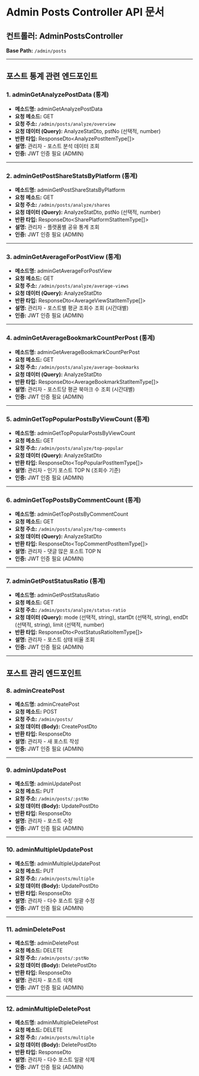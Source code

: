 # Admin Posts Controller API 문서

## 컨트롤러: AdminPostsController

**Base Path:** `/admin/posts`

---

## 포스트 통계 관련 엔드포인트

### 1. adminGetAnalyzePostData (통계)

- **메소드명:** adminGetAnalyzePostData
- **요청 메소드:** GET
- **요청 주소:** `/admin/posts/analyze/overview`
- **요청 데이터 (Query):** AnalyzeStatDto, pstNo (선택적, number)
- **반환 타입:** ResponseDto<AnalyzePostItemType[]>
- **설명:** 관리자 - 포스트 분석 데이터 조회
- **인증:** JWT 인증 필요 (ADMIN)

---

### 2. adminGetPostShareStatsByPlatform (통계)

- **메소드명:** adminGetPostShareStatsByPlatform
- **요청 메소드:** GET
- **요청 주소:** `/admin/posts/analyze/shares`
- **요청 데이터 (Query):** AnalyzeStatDto, pstNo (선택적, number)
- **반환 타입:** ResponseDto<SharePlatformStatItemType[]>
- **설명:** 관리자 - 플랫폼별 공유 통계 조회
- **인증:** JWT 인증 필요 (ADMIN)

---

### 3. adminGetAverageForPostView (통계)

- **메소드명:** adminGetAverageForPostView
- **요청 메소드:** GET
- **요청 주소:** `/admin/posts/analyze/average-views`
- **요청 데이터 (Query):** AnalyzeStatDto
- **반환 타입:** ResponseDto<AverageViewStatItemType[]>
- **설명:** 관리자 - 포스트별 평균 조회수 조회 (시간대별)
- **인증:** JWT 인증 필요 (ADMIN)

---

### 4. adminGetAverageBookmarkCountPerPost (통계)

- **메소드명:** adminGetAverageBookmarkCountPerPost
- **요청 메소드:** GET
- **요청 주소:** `/admin/posts/analyze/average-bookmarks`
- **요청 데이터 (Query):** AnalyzeStatDto
- **반환 타입:** ResponseDto<AverageBookmarkStatItemType[]>
- **설명:** 관리자 - 포스트당 평균 북마크 수 조회 (시간대별)
- **인증:** JWT 인증 필요 (ADMIN)

---

### 5. adminGetTopPopularPostsByViewCount (통계)

- **메소드명:** adminGetTopPopularPostsByViewCount
- **요청 메소드:** GET
- **요청 주소:** `/admin/posts/analyze/top-popular`
- **요청 데이터 (Query):** AnalyzeStatDto
- **반환 타입:** ResponseDto<TopPopularPostItemType[]>
- **설명:** 관리자 - 인기 포스트 TOP N (조회수 기준)
- **인증:** JWT 인증 필요 (ADMIN)

---

### 6. adminGetTopPostsByCommentCount (통계)

- **메소드명:** adminGetTopPostsByCommentCount
- **요청 메소드:** GET
- **요청 주소:** `/admin/posts/analyze/top-comments`
- **요청 데이터 (Query):** AnalyzeStatDto
- **반환 타입:** ResponseDto<TopCommentPostItemType[]>
- **설명:** 관리자 - 댓글 많은 포스트 TOP N
- **인증:** JWT 인증 필요 (ADMIN)

---

### 7. adminGetPostStatusRatio (통계)

- **메소드명:** adminGetPostStatusRatio
- **요청 메소드:** GET
- **요청 주소:** `/admin/posts/analyze/status-ratio`
- **요청 데이터 (Query):** mode (선택적, string), startDt (선택적, string), endDt (선택적, string), limit (선택적, number)
- **반환 타입:** ResponseDto<PostStatusRatioItemType[]>
- **설명:** 관리자 - 포스트 상태 비율 조회
- **인증:** JWT 인증 필요 (ADMIN)

---

## 포스트 관리 엔드포인트

### 8. adminCreatePost

- **메소드명:** adminCreatePost
- **요청 메소드:** POST
- **요청 주소:** `/admin/posts/`
- **요청 데이터 (Body):** CreatePostDto
- **반환 타입:** ResponseDto<SelectPostType>
- **설명:** 관리자 - 새 포스트 작성
- **인증:** JWT 인증 필요 (ADMIN)

---

### 9. adminUpdatePost

- **메소드명:** adminUpdatePost
- **요청 메소드:** PUT
- **요청 주소:** `/admin/posts/:pstNo`
- **요청 데이터 (Body):** UpdatePostDto
- **반환 타입:** ResponseDto<SelectPostType>
- **설명:** 관리자 - 포스트 수정
- **인증:** JWT 인증 필요 (ADMIN)

---

### 10. adminMultipleUpdatePost

- **메소드명:** adminMultipleUpdatePost
- **요청 메소드:** PUT
- **요청 주소:** `/admin/posts/multiple`
- **요청 데이터 (Body):** UpdatePostDto
- **반환 타입:** ResponseDto<MultipleResultType>
- **설명:** 관리자 - 다수 포스트 일괄 수정
- **인증:** JWT 인증 필요 (ADMIN)

---

### 11. adminDeletePost

- **메소드명:** adminDeletePost
- **요청 메소드:** DELETE
- **요청 주소:** `/admin/posts/:pstNo`
- **요청 데이터 (Body):** DeletePostDto
- **반환 타입:** ResponseDto<boolean>
- **설명:** 관리자 - 포스트 삭제
- **인증:** JWT 인증 필요 (ADMIN)

---

### 12. adminMultipleDeletePost

- **메소드명:** adminMultipleDeletePost
- **요청 메소드:** DELETE
- **요청 주소:** `/admin/posts/multiple`
- **요청 데이터 (Body):** DeletePostDto
- **반환 타입:** ResponseDto<MultipleResultType>
- **설명:** 관리자 - 다수 포스트 일괄 삭제
- **인증:** JWT 인증 필요 (ADMIN)
